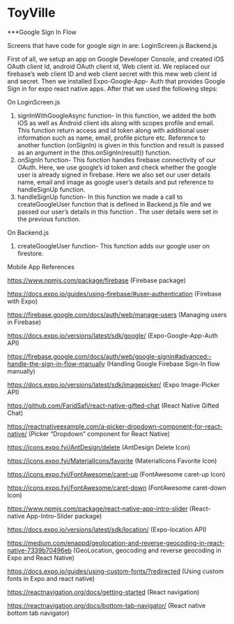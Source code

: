 # ToyVille

***Google Sign In Flow

Screens that have code for google sign in are:
LoginScreen.js
Backend.js

First of all, we setup an app on Google Developer Console, and created iOS OAuth client
Id, android OAuth client id, Web client id. We replaced our firebase’s web client ID and web
client secret with this mew web client id and secret. Then we installed Expo-Google-App-
Auth that provides Google Sign in for expo react native apps. After that we used the
following steps:

On LoginScreen.js
1. signInWithGoogleAsync function- In this function, we added the both iOS as well as
Android client ids along with scopes profile and email. This function return access
and id token along with additional user information such as name, email, profile
picture etc. Reference to another function (onSignIn) is given in this function and
result is passed as an argument in the (this.onSignIn(result)) function.
2. onSignIn function- This function handles firebase connectivity of our OAuth. Here,
we use google’s id token and check whether the google user is already signed in
firebase. Here we also set our user details name, email and image as google user’s
details and put reference to handleSignUp function.
3. handleSignUp function- In this function we made a call to createGoogleUser function
that is defined in Backend.js file and we passed our user’s details in this function .
The user details were set in the previous function.

On Backend.js
1. createGoogleUser function- This function adds our google user on firestore.




Mobile App References

https://www.npmjs.com/package/firebase (Firebase package)

https://docs.expo.io/guides/using-firebase/#user-authentication (Firebase with Expo)

https://firebase.google.com/docs/auth/web/manage-users (Managing users in Firebase)

https://docs.expo.io/versions/latest/sdk/google/ (Expo-Google-App-Auth API)

https://firebase.google.com/docs/auth/web/google-signin#advanced:-handle-the-sign-in-flow-manually (Handling Google Firebase Sign-In flow manually)

https://docs.expo.io/versions/latest/sdk/imagepicker/ (Expo Image-Picker API)

https://github.com/FaridSafi/react-native-gifted-chat (React Native Gifted Chat)

https://reactnativeexample.com/a-picker-dropdown-component-for-react-native/ (Picker “Dropdown” component for React Native)

https://icons.expo.fyi/AntDesign/delete (AntDesign Delete Icon)

https://icons.expo.fyi/MaterialIcons/favorite (MaterialIcons Favorite Icon)

https://icons.expo.fyi/FontAwesome/caret-up (FontAwesome caret-up Icon)

https://icons.expo.fyi/FontAwesome/caret-down (FontAwesome caret-down  Icon)

https://www.npmjs.com/package/react-native-app-intro-slider (React-native App-Intro-Slider package)

https://docs.expo.io/versions/latest/sdk/location/ (Expo-location API)

https://medium.com/enappd/geolocation-and-reverse-geocoding-in-react-native-7339b70496eb (GeoLocation,  geocoding and reverse geocoding in Expo and React Native)

https://docs.expo.io/guides/using-custom-fonts/?redirected (Using custom fonts in Expo and react native)

https://reactnavigation.org/docs/getting-started (React navigation)

https://reactnavigation.org/docs/bottom-tab-navigator/ (React native bottom tab navigator)
